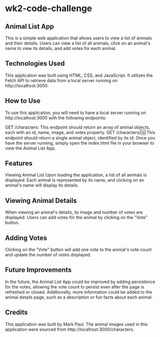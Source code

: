 # wk2-code-challenge
## Animal List App
This is a simple web application that allows users to view a list of animals and their details. Users can view a list of all animals, click on an animal's name to view its details, and add votes for each animal.

## Technologies Used
This application was built using HTML, CSS, and JavaScript. It utilizes the Fetch API to retrieve data from a local server running on http://localhost:3000.

## How to Use
To use this application, you will need to have a local server running on http://localhost:3000 with the following endpoints:

GET /characters: This endpoint should return an array of animal objects, each with an id, name, image, and votes property.
GET /characters/:id: This endpoint should return a single animal object, identified by its id.
Once you have the server running, simply open the index.html file in your browser to view the Animal List App.

## Features
Viewing Animal List
Upon loading the application, a list of all animals is displayed. Each animal is represented by its name, and clicking on an animal's name will display its details.

## Viewing Animal Details
When viewing an animal's details, its image and number of votes are displayed. Users can add votes for the animal by clicking on the "Vote" button.

## Adding Votes
Clicking on the "Vote" button will add one vote to the animal's vote count and update the number of votes displayed.

## Future Improvements
In the future, the Animal List App could be improved by adding persistence for the votes, allowing the vote count to persist even after the page is refreshed or closed. Additionally, more information could be added to the animal details page, such as a description or fun facts about each animal.

## Credits
This application was built by Mark Paul. The animal images used in this application were sourced from http://localhost:3000/characters.